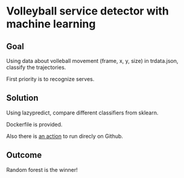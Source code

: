 # Volleyball service detector with machine learning

## Goal

Using data about volleball movement (frame, x, y, size) in trdata.json, classify the trajectories. 

First priority is to recognize serves.

## Solution

Using lazypredict, compare different classifiers from sklearn.

Dockerfile is provided.

Also there is [an action](https://github.com/tprlab/vball-serve/actions/workflows/test_predict.yml) to run direcly on Github.

## Outcome 

Random forest is the winner!
